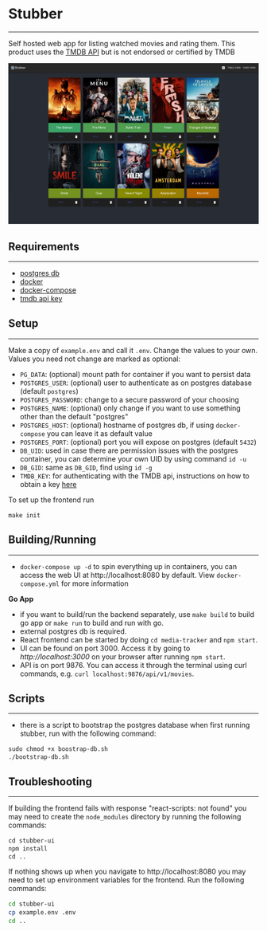 # Stubber
---
Self hosted web app for listing watched movies and rating them. This product uses the [TMDB API](https://www.themoviedb.org/) but is not endorsed or certified by TMDB

<img src="images/screen.png" style="width:800px; align:center;" />

## Requirements
---
- [postgres db](https://www.postgresql.org/)
- [docker](https://www.docker.com/get-started/)
- [docker-compose](https://docs.docker.com/get-started/08_using_compose/)
- [tmdb api key](https://www.themoviedb.org/documentation/api)

## Setup
---
Make a copy of `example.env` and call it `.env`. Change the values to your own. Values you need not change are marked as optional:
- `PG_DATA`: (optional) mount path for container if you want to persist data
- `POSTGRES_USER`: (optional) user to authenticate as on postgres database (default `postgres`)
- `POSTGRES_PASSWORD`: change to a secure password of your choosing
- `POSTGRES_NAME`: (optional) only change if you want to use something other than the default "postgres"
- `POSTGRES_HOST`: (optional) hostname of postgres db, if using `docker-compose` you can leave it as default value
- `POSTGRES_PORT`: (optional) port you will expose on postgres (default `5432`)
- `DB_UID`: used in case there are permission issues with the postgres container, you can determine your own UID by using command `id -u`
- `DB_GID`: same as `DB_GID`, find using `id -g`
- `TMDB_KEY`: for authenticating with the TMDB api, instructions on how to obtain a key [here](https://www.themoviedb.org/documentation/api)

To set up the frontend run 
```
make init
```

## Building/Running
---
- `docker-compose up -d` to spin everything up in containers, you can access the web UI at http://localhost:8080 by default. View `docker-compose.yml` for more information

**Go App**
- if you want to build/run the backend separately, use `make build` to build go app or `make run` to build and run with go.
- external postgres db is required.
- React frontend can be started by doing `cd media-tracker` and `npm start`.
- UI can be found on port 3000. Access it by going to *http://localhost:3000* on your browser after running `npm start`.
- API is on port 9876. You can access it through the terminal using curl commands, e.g. `curl localhost:9876/api/v1/movies`.

## Scripts
---
- there is a script to bootstrap the postgres database when first running stubber, run with the following command:
```
sudo chmod +x boostrap-db.sh
./bootstrap-db.sh
```

## Troubleshooting
---
If building the frontend fails with response "react-scripts: not found" you may need to create the `node_modules` directory by running the following commands:
```
cd stubber-ui
npm install
cd ..
```

If nothing shows up when you navigate to http://localhost:8080 you may need to set up environment variables for the frontend. Run the following commands:
```bash
cd stubber-ui
cp example.env .env
cd ..
```